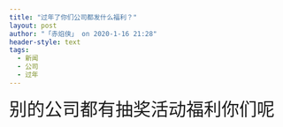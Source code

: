 ```yaml
---
title: "过年了你们公司都发什么福利？"
layout: post
author: "「赤焰侠」 on 2020-1-16 21:28"
header-style: text
tags:
  - 新闻
  - 公司
  - 过年
---
```


<head></head>
<body>
 <font size="6">别的公司都有抽奖活动福利你们呢</font>
 <br>
</body>


